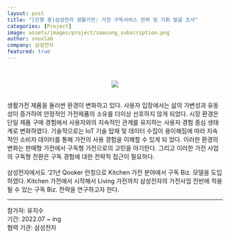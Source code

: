 ```yaml
---
layout: post
title: "[진행 중]삼성전자 생활가전: 가전 구독서비스 전략 및 기회 발굴 조사"
categories: [Project]
image: assets/images/project/samsung_subscription.png
author: snuxlab
company: 삼성전자
featured: true
---
```


<p>
<br>
<p align="center"><img src="{{site.baseurl}}/assets/images/project/samsung_subscription.png"></p>
<br>
생활가전 제품을 둘러싼 환경이 변화하고 있다. 사용자 입장에서는 삶의 가변성과 유동성이 증가하여 안정적인 가전제품의 소유를 더이상 선호하지 않게 되었다. 시장 환경은 단일 제품 구매 경험에서 사용자와의 지속적인 관계를 유지하는 사용자 경험 중심 생태계로 변화하였다. 기술적으로는 IoT 기술 탑재 및 데이터 수집이 용이해짐에 따라 지속적인 소비자 데이터를 통해 가전의 사용 경험을 이해할 수 있게 되 었다. 이러한 환경의 변화는 판매형 가전에서 구독형 가전으로의 고민을 야기한다. 그리고 이러한 가전 사업의 구독형 전환은 구독 경험에 대한 전략적 접근이 필요하다.<br>
<br>
삼성전자에서도 ‘21년 Qooker 런칭으로 Kitchen 가전 분야에서 구독 Biz. 모델을 도입하였다. Kitchen 가전에서 시작해서 Living 가전까지 삼성전자의 가전사업 전반에 적용될 수 있는 구독 Biz. 전략을 연구하고자 한다.
<br>
</p>

<hr>
참가자: 유지수 <br>
기간: 2022.07 ~ ing<br>
협력 기관: 삼성전자
